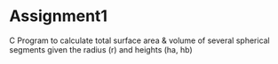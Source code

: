 # Assignment1
C Program to calculate total surface area &amp; volume of several spherical segments given the radius (r) and heights (ha, hb)
